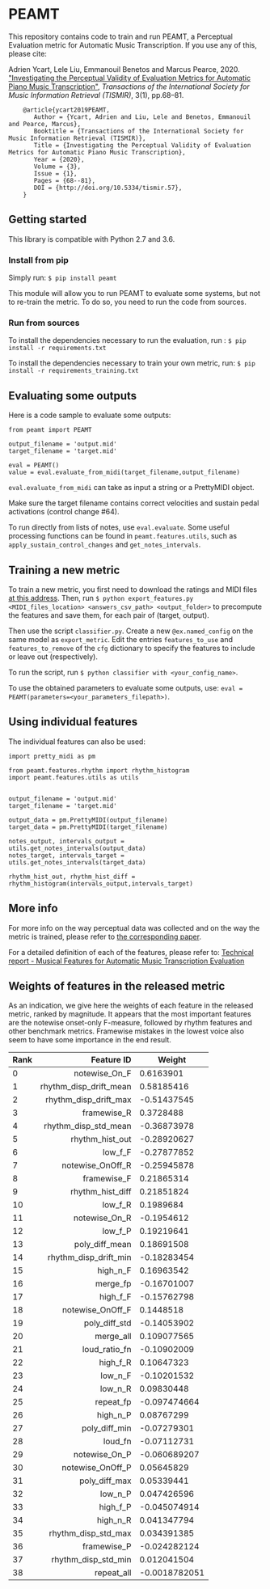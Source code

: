 # PEAMT

This repository contains code to train and run PEAMT, a Perceptual Evaluation metric for Automatic Music Transcription.
If you use any of this, please cite:

Adrien Ycart, Lele Liu, Emmanouil Benetos and Marcus Pearce, 2020. ["Investigating the Perceptual Validity of Evaluation Metrics for Automatic Piano Music Transcription"](https://transactions.ismir.net/articles/10.5334/tismir.57), _Transactions of the International Society for Music Information Retrieval (TISMIR)_, 3(1), pp.68–81.

```  
    @article{ycart2019PEAMT,
       Author = {Ycart, Adrien and Liu, Lele and Benetos, Emmanouil and Pearce, Marcus},    
       Booktitle = {Transactions of the International Society for Music Information Retrieval (TISMIR)},    
       Title = {Investigating the Perceptual Validity of Evaluation Metrics for Automatic Piano Music Transcription},       
       Year = {2020},
       Volume = {3},
       Issue = {1},
       Pages = {68--81},
       DOI = {http://doi.org/10.5334/tismir.57},
    }  
```
## Getting started

This library is compatible with Python 2.7 and 3.6.

### Install from pip

Simply run: ```$ pip install peamt```

This module will allow you to run PEAMT to evaluate some systems, but not to re-train the metric. To do so, you need to run the code from sources.

### Run from sources

To install the dependencies necessary to run the evaluation, run : ```$ pip install -r requirements.txt```

To install the dependencies necessary to train your own metric, run: ```$ pip install -r requirements_training.txt```

## Evaluating some outputs

Here is a code sample to evaluate some outputs:

```
from peamt import PEAMT

output_filename = 'output.mid'
target_filename = 'target.mid'

eval = PEAMT()
value = eval.evaluate_from_midi(target_filename,output_filename)
```

```eval.evaluate_from_midi``` can take as input a string or a PrettyMIDI object.

Make sure the target filename contains correct velocities and sustain pedal activations (control change &#35;64).

To run directly from lists of notes, use ```eval.evaluate```.
Some useful processing functions can be found in ```peamt.features.utils```, such as
```apply_sustain_control_changes``` and ```get_notes_intervals```.


## Training a new metric


To train a new metric, you first need to download the ratings and MIDI files [at this address](https://zenodo.org/record/3746863).
Then, run ```$ python export_features.py <MIDI_files_location> <answers_csv_path> <output_folder>``` to precompute the features and save them, for each pair of (target, output).

Then use the script ```classifier.py```.
Create a new ```@ex.named_config``` on the same model as ```export_metric```.
Edit the entries ```features_to_use``` and ```features_to_remove``` of the ```cfg``` dictionary to specify the features to include or leave out (respectively).

To run the script, run ```$ python classifier with <your_config_name>```.

To use the obtained parameters to evaluate some outputs, use: ```eval = PEAMT(parameters=<your_parameters_filepath>)```.

## Using individual features

The individual features can also be used:

```
import pretty_midi as pm

from peamt.features.rhythm import rhythm_histogram
import peamt.features.utils as utils


output_filename = 'output.mid'
target_filename = 'target.mid'

output_data = pm.PrettyMIDI(output_filename)
target_data = pm.PrettyMIDI(target_filename)

notes_output, intervals_output = utils.get_notes_intervals(output_data)
notes_target, intervals_target = utils.get_notes_intervals(target_data)

rhythm_hist_out, rhythm_hist_diff = rhythm_histogram(intervals_output,intervals_target)
```

## More info

For more info on the way perceptual data was collected and on the way the metric is trained, please refer to [the corresponding paper](TODO).

For a detailed definition of each of the features, please refer to: [Technical report - Musical Features for Automatic Music Transcription Evaluation](https://arxiv.org/abs/2004.07171)


## Weights of features in the released metric

As an indication, we give here the weights of each feature in the released metric, ranked by
magnitude.
It appears that the most important features are the notewise onset-only F-measure, followed by rhythm features and other benchmark metrics.
Framewise mistakes in the lowest voice also seem to have some importance in the end result.

|Rank | Feature ID        | Weight           |
|-----| -------------: |-------------|
| 0 | notewise_On_F | 0.6163901 |
| 1 | rhythm_disp_drift_mean | 0.58185416 |
| 2 | rhythm_disp_drift_max | -0.51437545 |
| 3 | framewise_R | 0.3728488 |
| 4 | rhythm_disp_std_mean | -0.36873978 |
| 5 | rhythm_hist_out | -0.28920627 |
| 6 | low_f_F | -0.27877852 |
| 7 | notewise_OnOff_R | -0.25945878 |
| 8 | framewise_F | 0.21865314 |
| 9 | rhythm_hist_diff | 0.21851824 |
| 10 | low_f_R | 0.1989684 |
| 11 | notewise_On_R | -0.1954612 |
| 12 | low_f_P | 0.19219641 |
| 13 | poly_diff_mean | 0.18691508 |
| 14 | rhythm_disp_drift_min | -0.18283454 |
| 15 | high_n_F | 0.16963542 |
| 16 | merge_fp | -0.16701007 |
| 17 | high_f_F | -0.15762798 |
| 18 | notewise_OnOff_F | 0.1448518 |
| 19 | poly_diff_std | -0.14053902 |
| 20 | merge_all | 0.109077565 |
| 21 | loud_ratio_fn | -0.10902009 |
| 22 | high_f_R | 0.10647323 |
| 23 | low_n_F | -0.10201532 |
| 24 | low_n_R | 0.09830448 |
| 25 | repeat_fp | -0.097474664 |
| 26 | high_n_P | 0.08767299 |
| 27 | poly_diff_min | -0.07279301 |
| 28 | loud_fn | -0.07112731 |
| 29 | notewise_On_P | -0.060689207 |
| 30 | notewise_OnOff_P | 0.05645829 |
| 31 | poly_diff_max | 0.05339441 |
| 32 | low_n_P | 0.047426596 |
| 33 | high_f_P | -0.045074914 |
| 34 | high_n_R | 0.041347794 |
| 35 | rhythm_disp_std_max | 0.034391385 |
| 36 | framewise_P | -0.024282124 |
| 37 | rhythm_disp_std_min | 0.012041504 |
| 38 | repeat_all | -0.0018782051 |
